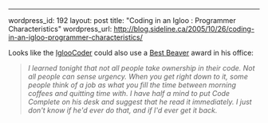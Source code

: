 --- 
wordpress_id: 192
layout: post
title: "Coding in an Igloo : Programmer Characteristics"
wordpress_url: http://blog.sideline.ca/2005/10/26/coding-in-an-igloo-programmer-characteristics/

<p>Looks like the <a href="http://igloocoder.com/archive/2005/10/25/108.aspx">IglooCoder</a> could also use a <a href="http://my.aream.ca/blogs/mike/archive/2005/10/26/15167.aspx">Best Beaver</a> award in his office:</p>
<blockquote>
<p><em>I learned tonight that not all people take ownership in their code. Not all people can sense urgency. When you get right down to it, some people think of a job as what you fill the time between morning coffees and quitting time with. I have half a mind to put Code Complete on his desk and suggest that he read it immediately. I just don't know if he'd ever do that, and if I'd ever get it back.</em></p></blockquote>
